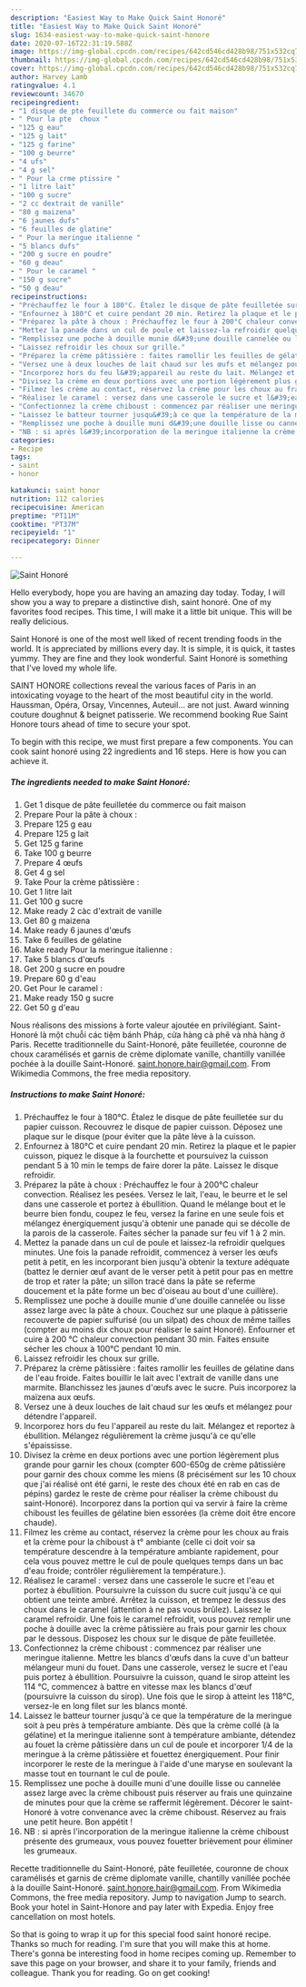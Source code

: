 ```yaml
---
description: "Easiest Way to Make Quick Saint Honoré"
title: "Easiest Way to Make Quick Saint Honoré"
slug: 1634-easiest-way-to-make-quick-saint-honore
date: 2020-07-16T22:31:19.588Z
image: https://img-global.cpcdn.com/recipes/642cd546cd428b98/751x532cq70/saint-honore-photo-principale-de-la-recette.jpg
thumbnail: https://img-global.cpcdn.com/recipes/642cd546cd428b98/751x532cq70/saint-honore-photo-principale-de-la-recette.jpg
cover: https://img-global.cpcdn.com/recipes/642cd546cd428b98/751x532cq70/saint-honore-photo-principale-de-la-recette.jpg
author: Harvey Lamb
ratingvalue: 4.1
reviewcount: 34670
recipeingredient:
- "1 disque de pte feuillete du commerce ou fait maison"
- " Pour la pte  choux "
- "125 g eau"
- "125 g lait"
- "125 g farine"
- "100 g beurre"
- "4 ufs"
- "4 g sel"
- " Pour la crme ptissire "
- "1 litre lait"
- "100 g sucre"
- "2 cc dextrait de vanille"
- "80 g maizena"
- "6 jaunes dufs"
- "6 feuilles de glatine"
- " Pour la meringue italienne "
- "5 blancs dufs"
- "200 g sucre en poudre"
- "60 g deau"
- " Pour le caramel "
- "150 g sucre"
- "50 g deau"
recipeinstructions:
- "Préchauffez le four à 180°C. Étalez le disque de pâte feuilletée sur du papier cuisson. Recouvrez le disque de papier cuisson. Déposez une plaque sur le disque (pour éviter que la pâte lève à la cuisson."
- "Enfournez à 180°C et cuire pendant 20 min. Retirez la plaque et le papier cuisson, piquez le disque à la fourchette et poursuivez la cuisson pendant 5 à 10 min le temps de faire dorer la pâte. Laissez le disque refroidir."
- "Préparez la pâte à choux : Préchauffez le four à 200°C chaleur convection. Réalisez les pesées. Versez le lait, l&#39;eau, le beurre et le sel dans une casserole et portez à ébullition. Quand le mélange bout et le beurre bien fondu, coupez le feu, versez la farine en une seule fois et mélangez énergiquement jusqu&#39;à obtenir une panade qui se décolle de la parois de la casserole. Faites sécher la panade sur feu vif 1 à 2 min."
- "Mettez la panade dans un cul de poule et laissez-la refroidir quelques minutes. Une fois la panade refroidit, commencez à verser les œufs petit à petit, en les incorporant bien jusqu&#39;à obtenir la texture adéquate (battez le dernier œuf avant de le verser petit à petit pour pas en mettre de trop et rater la pâte; un sillon tracé dans la pâte se referme doucement et la pâte forme un bec d&#39;oiseau au bout d&#39;une cuillère)."
- "Remplissez une poche à douille munie d&#39;une douille cannelée ou lisse assez large avec la pâte à choux. Couchez sur une plaque à pâtisserie recouverte de papier sulfurisé (ou un silpat) des choux de même tailles (compter au moins dix choux pour réaliser le saint Honoré). Enfourner et cuire à 200 °C chaleur convection pendant 30 min. Faites ensuite sécher les choux à 100°C pendant 10 min."
- "Laissez refroidir les choux sur grille."
- "Préparez la crème pâtissière : faites ramollir les feuilles de gélatine dans de l&#39;eau froide. Faites bouillir le lait avec l&#39;extrait de vanille dans une marmite. Blanchissez les jaunes d&#39;œufs avec le sucre. Puis incorporez la maïzena aux œufs."
- "Versez une à deux louches de lait chaud sur les œufs et mélangez pour détendre l&#39;appareil."
- "Incorporez hors du feu l&#39;appareil au reste du lait. Mélangez et reportez à ébullition. Mélangez régulièrement la crème jusqu&#39;à ce qu&#39;elle s&#39;épaississe."
- "Divisez la crème en deux portions avec une portion légèrement plus grande pour garnir les choux (compter 600-650g de crème pâtissière pour garnir des choux comme les miens (8 précisément sur les 10 choux que j&#39;ai réalisé ont été garni, le reste des choux été en rab en cas de pépins) gardez le reste de crème pour réaliser la crème chiboust du saint-Honoré). Incorporez dans la portion qui va servir à faire la crème chiboust les feuilles de gélatine bien essorées (la crème doit être encore chaude)."
- "Filmez les crème au contact, réservez la crème pour les choux au frais et la crème pour la chiboust à t° ambiante (celle ci doit voir sa température descendre à la température ambiante rapidement, pour cela vous pouvez mettre le cul de poule quelques temps dans un bac d&#39;eau froide; contrôler régulièrement la température.)."
- "Réalisez le caramel : versez dans une casserole le sucre et l&#39;eau et portez à ébullition. Poursuivre la cuisson du sucre cuit jusqu&#39;à ce qui obtient une teinte ambré. Arrêtez la cuisson, et trempez le dessus des choux dans le caramel (attention à ne pas vous brûlez). Laissez le caramel refroidir. Une fois le caramel refroidit, vous pouvez remplir une poche à douille avec la crème pâtissière au frais pour garnir les choux par le dessous. Disposez les choux sur le disque de pâte feuilletée."
- "Confectionnez la crème chiboust : commencez par réaliser une meringue italienne. Mettre les blancs d&#39;œufs dans la cuve d&#39;un batteur mélangeur muni du fouet. Dans une casserole, versez le sucre et l&#39;eau puis portez à ébullition. Poursuivre la cuisson, quand le sirop atteint les 114 °C, commencez à battre en vitesse max les blancs d&#39;œuf (poursuivre la cuisson du sirop). Une fois que le sirop à atteint les 118°C, versez-le en long filet sur les blancs monté."
- "Laissez le batteur tourner jusqu&#39;à ce que la température de la meringue soit à peu près à température ambiante. Dès que la crème collé (à la gélatine) et la meringue italienne sont à température ambiante, détendez au fouet la crème pâtissière dans un cul de poule et incorporer 1/4 de la meringue à la crème pâtissière et fouettez énergiquement. Pour finir incorporer le reste de la meringue à l&#39;aide d&#39;une maryse en soulevant la masse tout en tournant le cul de poule."
- "Remplissez une poche à douille muni d&#39;une douille lisse ou cannelée assez large avec la crème chiboust puis réserver au frais une quinzaine de minutes pour que la crème se raffermit légèrement. Décorer le saint-Honoré à votre convenance avec la crème chiboust. Réservez au frais une petit heure. Bon appétit !"
- "NB : si après l&#39;incorporation de la meringue italienne la crème chiboust présente des grumeaux, vous pouvez fouetter brièvement pour éliminer les grumeaux."
categories:
- Recipe
tags:
- saint
- honor

katakunci: saint honor 
nutrition: 112 calories
recipecuisine: American
preptime: "PT11M"
cooktime: "PT37M"
recipeyield: "1"
recipecategory: Dinner

---
```



![Saint Honoré](https://img-global.cpcdn.com/recipes/642cd546cd428b98/751x532cq70/saint-honore-photo-principale-de-la-recette.jpg)

Hello everybody, hope you are having an amazing day today. Today, I will show you a way to prepare a distinctive dish, saint honoré. One of my favorites food recipes. This time, I will make it a little bit unique. This will be really delicious.

Saint Honoré is one of the most well liked of recent trending foods in the world. It is appreciated by millions every day. It is simple, it is quick, it tastes yummy. They are fine and they look wonderful. Saint Honoré is something that I've loved my whole life.

SAINT HONORE collections reveal the various faces of Paris in an intoxicating voyage to the heart of the most beautiful city in the world. Haussman, Opéra, Orsay, Vincennes, Auteuil… are not just. Award winning couture doughnut &amp; beignet patisserie. We recommend booking Rue Saint Honore tours ahead of time to secure your spot.


To begin with this recipe, we must first prepare a few components. You can cook saint honoré using 22 ingredients and 16 steps. Here is how you can achieve it.

<!--inarticleads1-->

##### The ingredients needed to make Saint Honoré:

1. Get 1 disque de pâte feuilletée du commerce ou fait maison
1. Prepare  Pour la pâte à choux :
1. Prepare 125 g eau
1. Prepare 125 g lait
1. Get 125 g farine
1. Take 100 g beurre
1. Prepare 4 œufs
1. Get 4 g sel
1. Take  Pour la crème pâtissière :
1. Get 1 litre lait
1. Get 100 g sucre
1. Make ready 2 càc d&#39;extrait de vanille
1. Get 80 g maizena
1. Make ready 6 jaunes d&#39;œufs
1. Take 6 feuilles de gélatine
1. Make ready  Pour la meringue italienne :
1. Take 5 blancs d&#39;œufs
1. Get 200 g sucre en poudre
1. Prepare 60 g d&#39;eau
1. Get  Pour le caramel :
1. Make ready 150 g sucre
1. Get 50 g d&#39;eau


Nous réalisons des missions à forte valeur ajoutée en privilégiant. Saint-Honoré là một chuỗi các tiệm bánh Pháp, cửa hàng cà phê và nhà hàng ở Paris. Recette traditionnelle du Saint-Honoré, pâte feuilletée, couronne de choux caramélisés et garnis de crème diplomate vanille, chantilly vanillée pochée à la douille Saint-Honoré. saint.honore.hair@gmail.com. From Wikimedia Commons, the free media repository. 

<!--inarticleads2-->

##### Instructions to make Saint Honoré:

1. Préchauffez le four à 180°C. Étalez le disque de pâte feuilletée sur du papier cuisson. Recouvrez le disque de papier cuisson. Déposez une plaque sur le disque (pour éviter que la pâte lève à la cuisson.
1. Enfournez à 180°C et cuire pendant 20 min. Retirez la plaque et le papier cuisson, piquez le disque à la fourchette et poursuivez la cuisson pendant 5 à 10 min le temps de faire dorer la pâte. Laissez le disque refroidir.
1. Préparez la pâte à choux : Préchauffez le four à 200°C chaleur convection. Réalisez les pesées. Versez le lait, l&#39;eau, le beurre et le sel dans une casserole et portez à ébullition. Quand le mélange bout et le beurre bien fondu, coupez le feu, versez la farine en une seule fois et mélangez énergiquement jusqu&#39;à obtenir une panade qui se décolle de la parois de la casserole. Faites sécher la panade sur feu vif 1 à 2 min.
1. Mettez la panade dans un cul de poule et laissez-la refroidir quelques minutes. Une fois la panade refroidit, commencez à verser les œufs petit à petit, en les incorporant bien jusqu&#39;à obtenir la texture adéquate (battez le dernier œuf avant de le verser petit à petit pour pas en mettre de trop et rater la pâte; un sillon tracé dans la pâte se referme doucement et la pâte forme un bec d&#39;oiseau au bout d&#39;une cuillère).
1. Remplissez une poche à douille munie d&#39;une douille cannelée ou lisse assez large avec la pâte à choux. Couchez sur une plaque à pâtisserie recouverte de papier sulfurisé (ou un silpat) des choux de même tailles (compter au moins dix choux pour réaliser le saint Honoré). Enfourner et cuire à 200 °C chaleur convection pendant 30 min. Faites ensuite sécher les choux à 100°C pendant 10 min.
1. Laissez refroidir les choux sur grille.
1. Préparez la crème pâtissière : faites ramollir les feuilles de gélatine dans de l&#39;eau froide. Faites bouillir le lait avec l&#39;extrait de vanille dans une marmite. Blanchissez les jaunes d&#39;œufs avec le sucre. Puis incorporez la maïzena aux œufs.
1. Versez une à deux louches de lait chaud sur les œufs et mélangez pour détendre l&#39;appareil.
1. Incorporez hors du feu l&#39;appareil au reste du lait. Mélangez et reportez à ébullition. Mélangez régulièrement la crème jusqu&#39;à ce qu&#39;elle s&#39;épaississe.
1. Divisez la crème en deux portions avec une portion légèrement plus grande pour garnir les choux (compter 600-650g de crème pâtissière pour garnir des choux comme les miens (8 précisément sur les 10 choux que j&#39;ai réalisé ont été garni, le reste des choux été en rab en cas de pépins) gardez le reste de crème pour réaliser la crème chiboust du saint-Honoré). Incorporez dans la portion qui va servir à faire la crème chiboust les feuilles de gélatine bien essorées (la crème doit être encore chaude).
1. Filmez les crème au contact, réservez la crème pour les choux au frais et la crème pour la chiboust à t° ambiante (celle ci doit voir sa température descendre à la température ambiante rapidement, pour cela vous pouvez mettre le cul de poule quelques temps dans un bac d&#39;eau froide; contrôler régulièrement la température.).
1. Réalisez le caramel : versez dans une casserole le sucre et l&#39;eau et portez à ébullition. Poursuivre la cuisson du sucre cuit jusqu&#39;à ce qui obtient une teinte ambré. Arrêtez la cuisson, et trempez le dessus des choux dans le caramel (attention à ne pas vous brûlez). Laissez le caramel refroidir. Une fois le caramel refroidit, vous pouvez remplir une poche à douille avec la crème pâtissière au frais pour garnir les choux par le dessous. Disposez les choux sur le disque de pâte feuilletée.
1. Confectionnez la crème chiboust : commencez par réaliser une meringue italienne. Mettre les blancs d&#39;œufs dans la cuve d&#39;un batteur mélangeur muni du fouet. Dans une casserole, versez le sucre et l&#39;eau puis portez à ébullition. Poursuivre la cuisson, quand le sirop atteint les 114 °C, commencez à battre en vitesse max les blancs d&#39;œuf (poursuivre la cuisson du sirop). Une fois que le sirop à atteint les 118°C, versez-le en long filet sur les blancs monté.
1. Laissez le batteur tourner jusqu&#39;à ce que la température de la meringue soit à peu près à température ambiante. Dès que la crème collé (à la gélatine) et la meringue italienne sont à température ambiante, détendez au fouet la crème pâtissière dans un cul de poule et incorporer 1/4 de la meringue à la crème pâtissière et fouettez énergiquement. Pour finir incorporer le reste de la meringue à l&#39;aide d&#39;une maryse en soulevant la masse tout en tournant le cul de poule.
1. Remplissez une poche à douille muni d&#39;une douille lisse ou cannelée assez large avec la crème chiboust puis réserver au frais une quinzaine de minutes pour que la crème se raffermit légèrement. Décorer le saint-Honoré à votre convenance avec la crème chiboust. Réservez au frais une petit heure. Bon appétit !
1. NB : si après l&#39;incorporation de la meringue italienne la crème chiboust présente des grumeaux, vous pouvez fouetter brièvement pour éliminer les grumeaux.


Recette traditionnelle du Saint-Honoré, pâte feuilletée, couronne de choux caramélisés et garnis de crème diplomate vanille, chantilly vanillée pochée à la douille Saint-Honoré. saint.honore.hair@gmail.com. From Wikimedia Commons, the free media repository. Jump to navigation Jump to search. Book your hotel in Saint-Honore and pay later with Expedia. Enjoy free cancellation on most hotels. 

So that is going to wrap it up for this special food saint honoré recipe. Thanks so much for reading. I'm sure that you will make this at home. There's gonna be interesting food in home recipes coming up. Remember to save this page on your browser, and share it to your family, friends and colleague. Thank you for reading. Go on get cooking!
